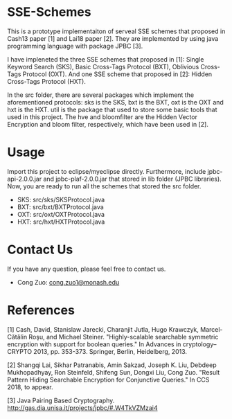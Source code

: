 # SSE-Schemes
This is a prototype implementaiton of serveal SSE schemes that proposed in Cash13 paper [1] and Lai18 paper [2]. They are implemented by using java programming language with package JPBC [3].

I have impleneted the three SSE schemes that proposed in [1]: Single Keyword Search (SKS), Basic Cross-Tags Protocol (BXT), Oblivious Cross-Tags Protocol (OXT). And one SSE scheme that proposed in [2]: Hidden Cross-Tags Protocol (HXT). 

In the src folder, there are several packages which implement the aforementioned protocols: sks is the SKS, bxt is the BXT, oxt is the OXT and hxt is the HXT. util is the package that used to store some basic tools that used in this project. The hve and bloomfilter are the Hidden Vector Encryption and bloom filter, respectively, which have been used in [2].

# Usage

Import this project to eclipse/myeclipse directly. Furthermore, include jpbc-api-2.0.0.jar and jpbc-plaf-2.0.0.jar that stored in lib folder (JPBC libraries). Now, you are ready to run all the schemes that stored the src folder.

* SKS: src/sks/SKSProtocol.java
* BXT: src/bxt/BXTProtocol.java
* OXT: src/oxt/OXTProtocol.java
* HXT: src/hxt/HXTProtocol.java

# Contact Us

If you have any question, please feel free to contact us.

* Cong Zuo: cong.zuo1@monash.edu

# References

[1] Cash, David, Stanislaw Jarecki, Charanjit Jutla, Hugo Krawczyk, Marcel-Cătălin Roşu, and Michael Steiner. "Highly-scalable searchable symmetric encryption with support for boolean queries." In Advances in cryptology–CRYPTO 2013, pp. 353-373. Springer, Berlin, Heidelberg, 2013.

[2] Shangqi Lai, Sikhar Patranabis, Amin Sakzad, Joseph K. Liu, Debdeep Mukhopadhyay, Ron Steinfeld, Shifeng Sun, Dongxi Liu, Cong Zuo. "Result Pattern Hiding Searchable Encryption for Conjunctive Queries." In CCS 2018, to appear.

[3] Java Pairing Based Cryptography. http://gas.dia.unisa.it/projects/jpbc/#.W4TkVZMzai4
